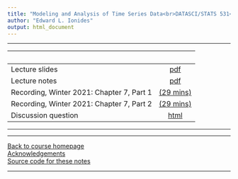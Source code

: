 ```yaml
---
title: "Modeling and Analysis of Time Series Data<br>DATASCI/STATS 531<br>Chapter 7: Introduction to time series analysis in the frequency domain"
author: "Edward L. Ionides"
output: html_document
---
```


----------------------

| &nbsp;          | &nbsp;        |
|:----------------|:----------:|
| Lecture slides  | [pdf](slides.pdf) |
| Lecture notes   | [pdf](notes.pdf) |
| Recording, Winter 2021: Chapter 7, Part 1  | [(29 mins)](https://youtu.be/72aKoeHqhe8) |
| Recording, Winter 2021: Chapter 7, Part 2  | [(29 mins)](https://youtu.be/zpMS4jjYpcc) |
| Discussion question | [html](discussion.html) 


<!--
| Annotated slides | [pdf](slides-annotated.pdf) |
-->

----------------------

----------------------

[Back to course homepage](../index.html)  
[Acknowledgements](../acknowledge.html)  
[Source code for these notes](http://github.com/ionides/531w25/tree/master/07/)


----------------------
